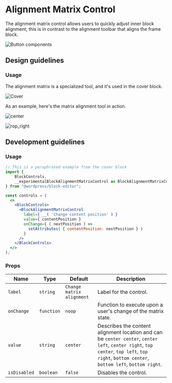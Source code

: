 # Alignment Matrix Control

The alignment matrix control allows users to quickly adjust inner block alignment; this is in contrast to the alignment toolbar that aligns the frame block.

![Button components](https://i.imgur.com/PxYkgL5.png)

## Design guidelines

### Usage

The alignment matrix is a specialized tool, and it's used in the cover block.

![Cover](https://i.imgur.com/nJjqen8.png)

As an example, here's the matrix alignment tool in action.

![center](https://i.imgur.com/0Ce1fZm.png)

![rop_right](https://i.imgur.com/yGGf6IP.png)

## Development guidelines

### Usage

```jsx
// This is a paraphrased example from the cover block
import {
    BlockControls,
    __experimentalBlockAlignmentMatrixControl as BlockAlignmentMatrixControl
} from "@wordpress/block-editor";

const controls = (
  <>
    <BlockControls>
      <BlockAlignmentMatrixControl
        label={ __( 'Change content position' ) }
        value={ contentPosition }
        onChange={ ( nextPosition ) =>
          setAttributes( { contentPosition: nextPosition } )
        }
      />
    </BlockControls>
  </>
);
```

### Props

| Name       | Type       | Default                   | Description                                                                                                                              |
| ---------- | ---------- | ------------------------- | ---------------------------------------------------------------------------------------------------------------------------------------- |
| `label`    | `string`   | `Change matrix alignment` | Label for the control.											                                                                                             |
| `onChange` | `function` | `noop`                    | Function to execute upon a user's change of the matrix state.                                                                            |
| `value`    | `string`   | `center`                  | Describes the content alignment location and can be `center center`, `center left`, `center right`, `top center`, `top left`, `top right`, `bottom center`, `bottom left`, `bottom right`. |
| `isDisabled` | `boolean` | `false`                   | Disables the control.                                                                                                                    |
